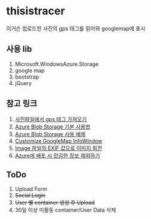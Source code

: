 # thisistracer
이거슨 업로드한 사진의 gps 태그를 읽어와 googlemap에 표시

## 사용 lib
1. Microsoft.WindowsAzure.Storage
2. google map
3. bootstrap
4. jQuery

## 참고 링크
1. [사진파일에서 gps 태그 가져오기](http://stackoverflow.com/questions/4983766/getting-gps-data-from-an-images-exif-in-c-sharp)
2. [Azure Blob Storage 기본 사용법](https://azure.microsoft.com/ko-kr/documentation/articles/storage-dotnet-how-to-use-blobs/)
3. [Azure Blob Storage 사용 예제](http://www.codeproject.com/Articles/490178/How-to-Use-Azure-Blob-Storage-with-Azure-Web-Sites)
4. [Customize GoogleMap InfoWindow](http://en.marnoto.com/2014/09/5-formas-de-personalizar-infowindow.html)
5. [Image 파일의 EXIF 값으로 이미지 회전](http://stackoverflow.com/questions/6222053/problem-reading-jpeg-metadata-orientation)
6. [Azure에 배포 시 민감한 정보 제외하기](http://www.hanselman.com/blog/HowToKeepYourASPNETDatabaseConnectionStringsSecureWhenDeployingToAzureFromSource.aspx)

## ToDo
1. Upload Form  
2. ~~Social Login~~  
3. ~~User 별 container 생성 후 Upload~~  
4. 30일 이상 미활동 container/User Data 삭제
